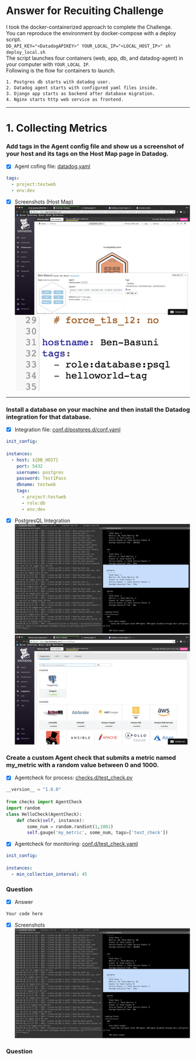 # Answer for Recuiting Challenge
I took the docker-containerized approach to complete the Challenge.  
You can reproduce the environment by docker-compose with a deploy script.  
```DD_API_KEY="<DatadogAPIKEY>" YOUR_LOCAL_IP="<LOCAL_HOST_IP>" sh deploy_local.sh```  
The script launches four containers (web, app, db, and datadog-agent) in your computer with `YOUR_LOCAL IP`.  
Following is the flow for containers to launch.
```
1. Postgres db starts with datadog user.
2. Datadog agent starts with configured yaml files inside.
3. Django app starts as backend after database migration.
4. Nginx starts http web service as frontend.
```
---
# 1. Collecting Metrics
### Add tags in the Agent config file and show us a screenshot of your host and its tags on the Host Map page in Datadog.
* [x] Agent cofing file: [datadog.yaml](datadog/datadog.yaml)  
```yaml
tags:
  - project:testweb
  - env:dev
```  
* [x]  Screenshots (Host Map)  
  ![Host Map](screenshots/1-hostmap.png)  
  ![Host Map 2](screenshots/1-config.png)

---
### Install a database on your machine and then install the Datadog integration for that database.

* [x] Integration file: [conf.d/postgres.d/conf.yaml](datadog/conf.d/postgres.d/conf.yaml)  
```yaml
init_config:

instances:
  - host: ${DB_HOST}
    port: 5432
    username: postgres
    password: Test1Pass
    dbname: testweb
    tags:
      - project:testweb
      - role:db
      - env:dev
```  
* [x] PostgresQL Integration  
  ![pSQL Integration](screenshots/1-install-db.png)  
  ![pSQL Integration 2](screenshots/1-postgres-integration.png)
  
### Create a custom Agent check that submits a metric named my_metric with a random value between 0 and 1000.

* [x] Agentcheck for process: [checks.d/test_check.py](datadog/checks.d/test_check.py)  
```python
__version__ = "1.0.0"

from checks import AgentCheck
import random
class HelloCheck(AgentCheck):
    def check(self, instance):
        some_num = random.randint(1,1001)
        self.gauge('my_metric', some_num, tags=['test_check'])
```
* [x] Agentcheck for monitoring: [conf.d/test_check.yaml](datadog/conf.d/test_check.yaml)  
```yaml
init_config:

instances:
  - min_collection_interval: 45
```


### Question
* [x] Answer
```python
Your code here
```
* [x] Screenshots
  ![comment](screenshots/1-install-db.png)  

### Question

